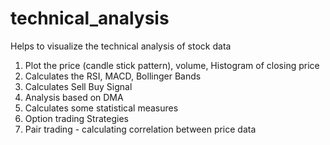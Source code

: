 # technical_analysis
Helps to visualize the technical analysis of stock data
1) Plot the price (candle stick pattern), volume, Histogram of closing price
2) Calculates the RSI, MACD, Bollinger Bands
3) Calculates Sell Buy Signal
4) Analysis based on DMA
5) Calculates some statistical measures
6) Option trading Strategies
7) Pair trading - calculating correlation between price data
